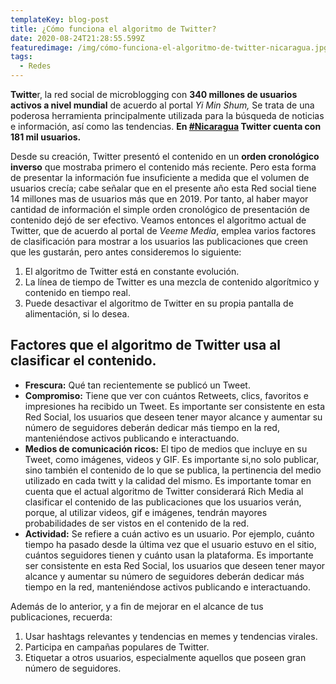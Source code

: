 ```yaml
---
templateKey: blog-post
title: ¿Cómo funciona el algoritmo de Twitter?
date: 2020-08-24T21:28:55.599Z
featuredimage: /img/cómo-funciona-el-algoritmo-de-twitter-nicaragua.jpg
tags:
  - Redes
---
```

**Twitte**r, la red social de microblogging con **340 millones de usuarios activos a nivel mundial** de acuerdo al portal *Yi Min Shum,* Se trata de una poderosa herramienta principalmente utilizada para la búsqueda de noticias e información, así como las tendencias. **En [\#Nicaragua](https://twitter.com/search?q=%23nicaragua) Twitter cuenta con 181 mil usuarios.**



Desde su creación, Twitter presentó el contenido en un **orden cronológico inverso** que mostraba primero el contenido más reciente. Pero esta forma de presentar la información fue insuficiente a medida que el volumen de usuarios crecía; cabe señalar que en el presente año esta Red social tiene 14 millones mas de usuarios más que en 2019. Por tanto, al haber mayor cantidad de información el simple orden cronológico de presentación de contenido dejó de ser efectivo. Veamos entonces el algoritmo actual de Twitter, que de acuerdo al portal de *Veeme Media*, emplea varios factores de clasificación para mostrar a los usuarios las publicaciones que creen que les gustarán, pero antes consideremos lo siguiente:



1. El algoritmo de Twitter está en constante evolución.
2. La línea de tiempo de Twitter es una mezcla de contenido algorítmico y contenido en tiempo real.
3. Puede desactivar el algoritmo de Twitter en su propia pantalla de alimentación, si lo desea.



## Factores que el algoritmo de Twitter usa al clasificar el contenido.



* **Frescura:** Qué tan recientemente se publicó un Tweet.
* **Compromiso:** Tiene que ver con cuántos Retweets, clics, favoritos e impresiones ha recibido un Tweet. Es importante ser consistente en esta Red Social, los usuarios que deseen tener mayor alcance y aumentar su número de seguidores deberán dedicar más tiempo en la red, manteniéndose activos publicando e interactuando.
* **Medios de comunicación ricos:** El tipo de medios que incluye en su Tweet, como imágenes, videos y GIF. Es importante si,no solo publicar, sino también el contenido de lo que se publica, la pertinencia del medio utilizado en cada twitt y la calidad del mismo. Es importante tomar en cuenta que el actual algoritmo de Twitter considerará Rich Media al clasificar el contenido de las publicaciones que los usuarios verán, porque, al utilizar videos, gif e imágenes, tendrán mayores probabilidades de ser vistos en el contenido de la red.
* **Actividad:** Se refiere a cuán activo es un usuario. Por ejemplo, cuánto tiempo ha pasado desde la última vez que el usuario estuvo en el sitio, cuántos seguidores tienen y cuánto usan la plataforma. Es importante ser consistente en esta Red Social, los usuarios que deseen tener mayor alcance y aumentar su número de seguidores deberán dedicar más tiempo en la red, manteniéndose activos publicando e interactuando.

Además de lo anterior, y a fin de mejorar en el alcance de tus publicaciones, recuerda:

1. Usar hashtags relevantes y tendencias en memes y tendencias virales.
2. Participa en campañas populares de Twitter.
3. Etiquetar a otros usuarios, especialmente aquellos que poseen gran número de seguidores.